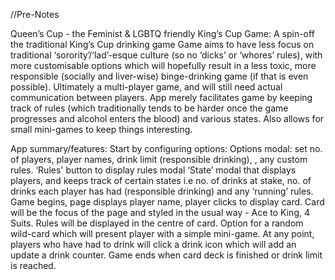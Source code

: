 //Pre-Notes

Queen’s Cup - the Feminist & LGBTQ friendly King’s Cup Game:
A spin-off the traditional King’s Cup drinking game
Game aims to have less focus on traditional ‘sorority’/‘lad’-esque culture (so no ‘dicks’ or ‘whores’ rules), with more customisable options which will hopefully result in a less toxic, more responsible (socially and liver-wise) binge-drinking game (if that is even possible).
Ultimately a multi-player game, and will still need actual communication between players. App merely facilitates game by keeping track of rules (which traditionally tends to be harder once the game progresses and alcohol enters the blood) and various states. Also allows for small mini-games to keep things interesting.

App summary/features:
Start by configuring options: 
Options modal: set no. of players, player names, drink limit (responsible drinking), , any custom rules.
‘Rules' button to display rules modal
‘State’ modal that displays players, and keeps track of certain states i.e no. of drinks at stake, no. of drinks each player has had (responsible drinking)  and any ‘running’ rules.
Game begins, page displays player name, player clicks to display card.
Card will be the focus of the page and styled in the usual way - Ace to King, 4 Suits. Rules will be displayed in the centre of card. Option for a random wild-card which will present player with a simple mini-game.
At any point, players who have had to drink will click a drink icon which will add an update a drink counter.
Game ends when card deck is finished or drink limit is reached.